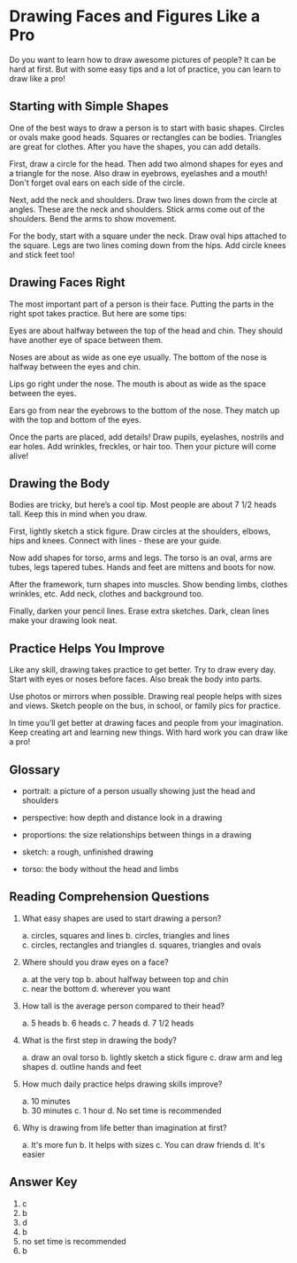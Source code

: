 # Drawing Faces and Figures Like a Pro

Do you want to learn how to draw awesome pictures of people? It can be hard at first. But with some easy tips and a lot of practice, you can learn to draw like a pro!

## Starting with Simple Shapes

One of the best ways to draw a person is to start with basic shapes. Circles or ovals make good heads. Squares or rectangles can be bodies. Triangles are great for clothes. After you have the shapes, you can add details.

First, draw a circle for the head. Then add two almond shapes for eyes and a triangle for the nose. Also draw in eyebrows, eyelashes and a mouth! Don't forget oval ears on each side of the circle.

Next, add the neck and shoulders. Draw two lines down from the circle at angles. These are the neck and shoulders. Stick arms come out of the shoulders. Bend the arms to show movement.

For the body, start with a square under the neck. Draw oval hips attached to the square. Legs are two lines coming down from the hips. Add circle knees and stick feet too!

## Drawing Faces Right

The most important part of a person is their face. Putting the parts in the right spot takes practice. But here are some tips:

Eyes are about halfway between the top of the head and chin. They should have another eye of space between them.

Noses are about as wide as one eye usually. The bottom of the nose is halfway between the eyes and chin.

Lips go right under the nose. The mouth is about as wide as the space between the eyes.

Ears go from near the eyebrows to the bottom of the nose. They match up with the top and bottom of the eyes.

Once the parts are placed, add details! Draw pupils, eyelashes, nostrils and ear holes. Add wrinkles, freckles, or hair too. Then your picture will come alive!

## Drawing the Body

Bodies are tricky, but here’s a cool tip. Most people are about 7 1/2 heads tall. Keep this in mind when you draw.

First, lightly sketch a stick figure. Draw circles at the shoulders, elbows, hips and knees. Connect with lines - these are your guide.  

Now add shapes for torso, arms and legs. The torso is an oval, arms are tubes, legs tapered tubes. Hands and feet are mittens and boots for now.

After the framework, turn shapes into muscles. Show bending limbs, clothes wrinkles, etc. Add neck, clothes and background too.

Finally, darken your pencil lines. Erase extra sketches. Dark, clean lines make your drawing look neat.

## Practice Helps You Improve

Like any skill, drawing takes practice to get better. Try to draw every day. Start with eyes or noses before faces. Also break the body into parts.

Use photos or mirrors when possible. Drawing real people helps with sizes and views. Sketch people on the bus, in school, or family pics for practice.

In time you’ll get better at drawing faces and people from your imagination. Keep creating art and learning new things. With hard work you can draw like a pro!

## Glossary

- portrait: a picture of a person usually showing just the head and shoulders

- perspective: how depth and distance look in a drawing

- proportions: the size relationships between things in a drawing

- sketch: a rough, unfinished drawing

- torso: the body without the head and limbs

## Reading Comprehension Questions

1. What easy shapes are used to start drawing a person?

   a. circles, squares and lines
   b. circles, triangles and lines  
   c. circles, rectangles and triangles
   d. squares, triangles and ovals

2. Where should you draw eyes on a face?

   a. at the very top
   b. about halfway between top and chin  
   c. near the bottom
   d. wherever you want

3. How tall is the average person compared to their head?

   a. 5 heads
   b. 6 heads
   c. 7 heads
   d. 7 1/2 heads

4. What is the first step in drawing the body?

   a. draw an oval torso
   b. lightly sketch a stick figure
   c. draw arm and leg shapes
   d. outline hands and feet

5. How much daily practice helps drawing skills improve?

   a. 10 minutes  
   b. 30 minutes
   c. 1 hour
   d. No set time is recommended

6. Why is drawing from life better than imagination at first?

   a. It's more fun
   b. It helps with sizes
   c. You can draw friends
   d. It's easier

## Answer Key

1. c
2. b
3. d  
4. b
5. no set time is recommended
6. b
